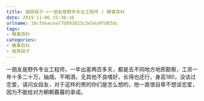 ```yaml
---
title: 搞笑段子->一朋友是野外专业工程师 | 糗事百科
date: 2019-11-06 15:36:16
urlname: 19cfdeacea77b092823c3e54a9fd03dc
tags: 
- 糗事百科
categories:
- 糗事百科
- 搞笑段子
---
```

一朋友是野外专业工程师，一年出差两百多天，都是去不同地方地质勘察，工资一年十多二十万，抽烟，不喝酒，无其他不良嗜好，长得也还行，身高180，没谈过恋爱，请问女段友，对于这样的男的你们是怎么想的，他一直很自卑不想谈恋爱，因为不能给对方朝朝暮暮的承诺。


